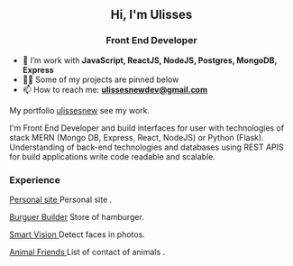 
<h2 align="center">Hi, I'm Ulisses</h2>
<h3 align="center">Front End Developer </h3>

- 🌱 I’m work with **JavaScript, ReactJS, NodeJS, Postgres, MongoDB, Express**
- 👨‍💻 Some of my projects are pinned below
- 📫 How to reach me: **ulissesnewdev@gmail.com**


My portfolio [ulissesnew](https://ulissesnewdev.netlify.app/) see my work.

I'm Front End Developer and build interfaces for user with technologies of  stack MERN  (Mongo DB, Express, React, NodeJS)  or Python (Flask).
Understanding of back-end technologies and databases  using  REST APIS  for build applications  write code readable and scalable. 


###  Experience
[Personal site ](https://ulissesnew.github.io/personal_site/)
Personal site .

[Burguer Builder](https://burger-shopping.firebaseapp.com)
Store of  hamburger.

[Smart Vision ](https://ulissesnew.github.io/smart_vision/)
Detect faces in photos.

[Animal Friends ](https://ulissesnew.github.io/animal_friends/)
List of contact of animals .







